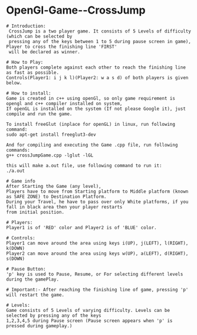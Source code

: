 # OpenGl-Game--CrossJump

	# Introduction: 
	 CrossJump is a two player game. It consists of 5 Levels of difficulty (which can be selected by 
	 pressing any of the keys between 1 to 5 during pause screen in game), Player to cross the finishing line 'FIRST' 
	 will be declared as winner.
	
	# How to Play: 
	Both players complete against each other to reach the finishing line as fast as possible.
	Controls(Player1: i j k l)(Player2: w a s d) of both players is given below. 
	
	# How to install:
	Game is created in c++ using openGl, so only game requirement is opengl and c++ compiler installed on system,
	If openGL is installed on the system (If not please Google it), just compile and run the game.
	
	To install freeGlut (inplace for openGL) in linux, run following command:
	sudo apt-get install freeglut3-dev
	
	And for compiling and executing the Game .cpp file, run following commands:
	g++ crossJumpGame.cpp -lglut -lGL
	
	this will make a.out file, use following command to run it:
	./a.out
	
	# Game info
	After Starting the Game (any level), 
	Players have to move from Starting platform to Middle platform (known as SAFE ZONE) to Destination Platform.
	During your Travel, he have to pass over only White platforms, if you fall in black area then your player restarts 
	from initial position. 
	 
	# Players:
	Player1 is of 'RED' color and Player2 is of 'BLUE' color.
	
	# Controls: 
	Player1 can move around the area using keys i(UP), j(LEFT), l(RIGHT), k(DOWN)
	Player2 can move around the area using keys w(UP), a(LEFT), d(RIGHT), s(DOWN)
	
	# Pause Button: 
	'p' key is used to Pause, Resume, or For selecting different levels during the gamePlay.
	
	# Important:- After reaching the finishing line of game, pressing 'p' will restart the game.
	
	# Levels: 
	Game consists of 5 Levels of varying difficulty. Levels can be selected by pressing any of the keys
	1,2,3,4,5 during Pause screen (Pause screen appears when 'p' is pressed during gameplay.)
	
	
